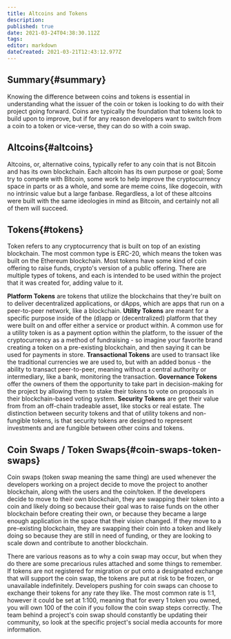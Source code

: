 ```yaml
---
title: Altcoins and Tokens
description:
published: true
date: 2021-03-24T04:38:30.112Z
tags:
editor: markdown
dateCreated: 2021-03-21T12:43:12.977Z
---
```


## Summary{#summary}

Knowing the difference between coins and tokens is essential in understanding what the issuer of the coin or token is looking to do with their project going forward. Coins are typically the foundation that tokens look to build upon to improve, but if for any reason developers want to switch from a coin to a token or vice-verse, they can do so with a coin swap.

## Altcoins{#altcoins}

Altcoins, or, alternative coins, typically refer to any coin that is not Bitcoin and has its own blockchain. Each altcoin has its own purpose or goal; Some try to compete with Bitcoin, some work to help improve the cryptocurrency space in parts or as a whole, and some are meme coins, like dogecoin, with no intrinsic value but a large fanbase. Regardless, a lot of these altcoins were built with the same ideologies in mind as Bitcoin, and certainly not all of them will succeed.

## Tokens{#tokens}

Token refers to any cryptocurrency that is built on top of an existing blockchain. The most common type is ERC-20, which means the token was built on the Ethereum blockchain. Most tokens have some kind of coin offering to raise funds, crypto's version of a public offering. There are multiple types of tokens, and each is intended to be used within the project that it was created for, adding value to it.

**Platform Tokens** are tokens that utilize the blockchains that they're built on to deliver decentralized applications, or dApps, which are apps that run on a peer-to-peer network, like a blockchain. **Utility Tokens** are meant for a specific purpose inside of the (d)app or (decentralized) platform that they were built on and offer either a service or product within. A common use for a utility token is as a payment option within the platform, to the issuer of the cryptocurrency as a method of fundraising - so imagine your favorite brand creating a token on a pre-existing blockchain, and then saying it can be used for payments in store. **Transactional Tokens** are used to transact like the traditional currencies we are used to, but with an added bonus - the ability to transact peer-to-peer, meaning without a central authority or intermediary, like a bank, monitoring the transaction. **Governance Tokens** offer the owners of them the opportunity to take part in decision-making for the project by allowing them to stake their tokens to vote on proposals in their blockchain-based voting system. **Security Tokens** are get their value from from an off-chain tradeable asset, like stocks or real estate. The distinction between security tokens and that of utility tokens and non-fungible tokens, is that security tokens are designed to represent investments and are fungible between other coins and tokens.

## Coin Swaps / Token Swaps{#coin-swaps-token-swaps}

Coin swaps (token swap meaning the same thing) are used whenever the developers working on a project decide to move the project to another blockchain, along with the users and the coin/token. If the developers decide to move to their own blockchain, they are swapping their token into a coin and likely doing so because their goal was to raise funds on the other blockchain before creating their own, or because they became a large enough application in the space that their vision changed. If they move to a pre-existing blockchain, they are swapping their coin into a token and likely doing so because they are still in need of funding, or they are looking to scale down and contribute to another blockchain.

There are various reasons as to why a coin swap may occur, but when they do there are some precarious rules attached and some things to remember. If tokens are not registered for migration or put onto a designated exchange that will support the coin swap, the tokens are put at risk to be frozen, or unavailable indefinitely. Developers pushing for coin swaps can choose to exchange their tokens for any rate they like. The most common rate is 1:1, however it could be set at 1:100, meaning that for every 1 token you owned, you will own 100 of the coin if you follow the coin swap steps correctly. The team behind a project's coin swap should constantly be updating their community, so look at the specific project's social media accounts for more information.